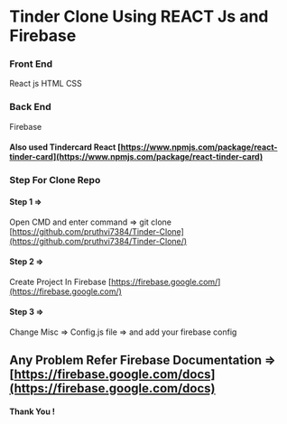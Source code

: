 # Tinder Clone Using REACT Js and Firebase

### Front End 

React js
HTML
CSS

### Back End 

Firebase

#### Also used Tindercard React [https://www.npmjs.com/package/react-tinder-card](https://www.npmjs.com/package/react-tinder-card)

### Step For Clone Repo

#### Step 1 =>

Open CMD and enter command => git clone [https://github.com/pruthvi7384/Tinder-Clone](https://github.com/pruthvi7384/Tinder-Clone/)

#### Step 2 => 

Create Project In Firebase [https://firebase.google.com/](https://firebase.google.com/)

#### Step 3 => 

Change Misc => Config.js file => and add your firebase config

## Any Problem Refer Firebase Documentation => [https://firebase.google.com/docs](https://firebase.google.com/docs)

#### Thank You !
